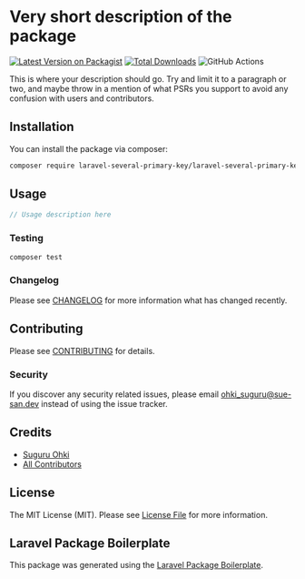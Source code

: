 # Very short description of the package

[![Latest Version on Packagist](https://img.shields.io/packagist/v/laravel-several-primary-key/laravel-several-primary-key.svg?style=flat-square)](https://packagist.org/packages/laravel-several-primary-key/laravel-several-primary-key)
[![Total Downloads](https://img.shields.io/packagist/dt/laravel-several-primary-key/laravel-several-primary-key.svg?style=flat-square)](https://packagist.org/packages/laravel-several-primary-key/laravel-several-primary-key)
![GitHub Actions](https://github.com/laravel-several-primary-key/laravel-several-primary-key/actions/workflows/main.yml/badge.svg)

This is where your description should go. Try and limit it to a paragraph or two, and maybe throw in a mention of what PSRs you support to avoid any confusion with users and contributors.

## Installation

You can install the package via composer:

```bash
composer require laravel-several-primary-key/laravel-several-primary-key
```

## Usage

```php
// Usage description here
```

### Testing

```bash
composer test
```

### Changelog

Please see [CHANGELOG](CHANGELOG.md) for more information what has changed recently.

## Contributing

Please see [CONTRIBUTING](CONTRIBUTING.md) for details.

### Security

If you discover any security related issues, please email ohki_suguru@sue-san.dev instead of using the issue tracker.

## Credits

-   [Suguru Ohki](https://github.com/laravel-several-primary-key)
-   [All Contributors](../../contributors)

## License

The MIT License (MIT). Please see [License File](LICENSE.md) for more information.

## Laravel Package Boilerplate

This package was generated using the [Laravel Package Boilerplate](https://laravelpackageboilerplate.com).

